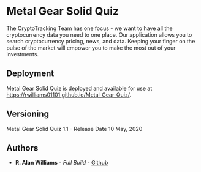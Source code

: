 # Metal Gear Solid Quiz

The CryptoTracking Team has one focus - we want to have all the cryptocurrency data you need to one place. Our application allows you to search cryptocurrency pricing, news, and data. Keeping your finger on the pulse of the market will empower you to make the most out of your investments.

## Deployment

Metal Gear Solid Quiz is deployed and available for use at https://rwilliams01101.github.io/Metal_Gear_Quiz/.

## Versioning

Metal Gear Solid Quiz 1.1 - Release Date 10 May, 2020

## Authors

* **R. Alan Williams** - *Full Build* - [Github](https://github.com/rwilliams01101)
